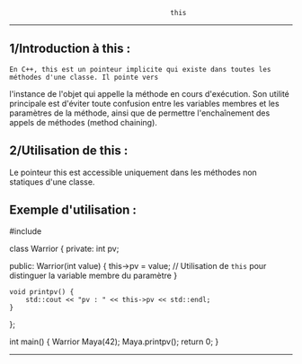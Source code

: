                                             this
*****************************************************************************************************************

1/Introduction à this :
-----------------------

    En C++, this est un pointeur implicite qui existe dans toutes les méthodes d'une classe. Il pointe vers 
l'instance de l'objet qui appelle la méthode en cours d'exécution. Son utilité principale est d'éviter toute 
confusion entre les variables membres et les paramètres de la méthode, ainsi que de permettre l'enchaînement 
des appels de méthodes (method chaining).

2/Utilisation de this :
-----------------------

Le pointeur this est accessible uniquement dans les méthodes non statiques d'une classe. 

Exemple d'utilisation :
-----------------------

#include <iostream>

class Warrior {
private:
    int pv;

public:
    Warrior(int value) {
        this->pv = value; // Utilisation de `this` pour distinguer la variable membre du paramètre
    }

    void printpv() {
        std::cout << "pv : " << this->pv << std::endl;
    }
};

int main() {
    Warrior Maya(42);
    Maya.printpv();
    return 0;
}

******************************************************************************************************************
